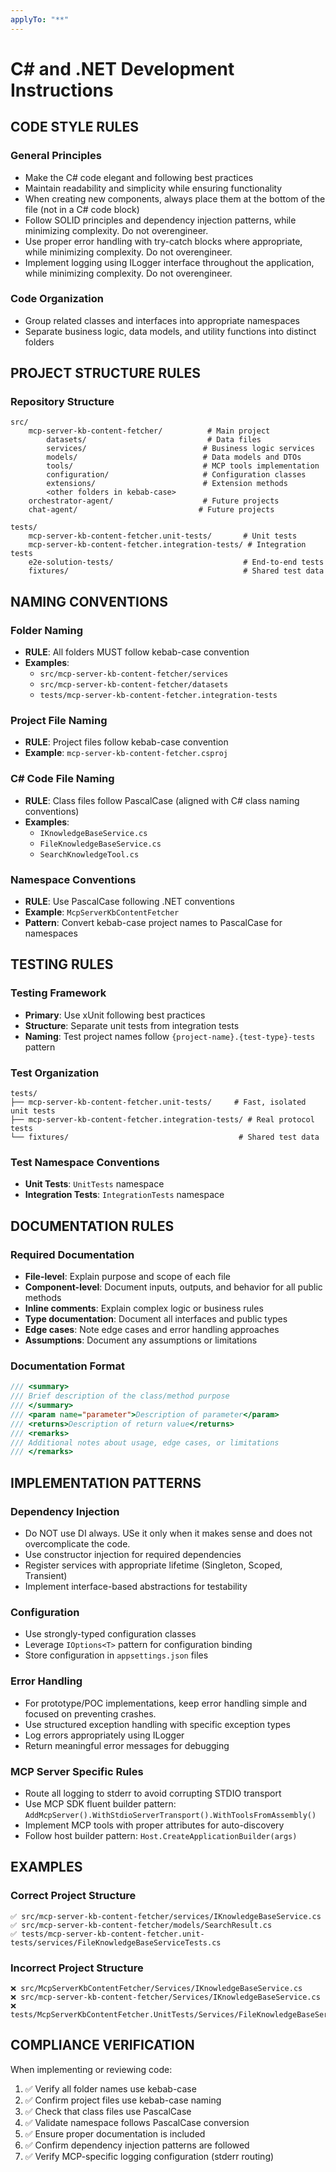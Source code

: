 ```yaml
---
applyTo: "**"
---
```


# C# and .NET Development Instructions

## CODE STYLE RULES

### General Principles
- Make the C# code elegant and following best practices
- Maintain readability and simplicity while ensuring functionality
- When creating new components, always place them at the bottom of the file (not in a C# code block)
- Follow SOLID principles and dependency injection patterns, while minimizing complexity. Do not overengineer.
- Use proper error handling with try-catch blocks where appropriate, while minimizing complexity. Do not overengineer.
- Implement logging using ILogger interface throughout the application, while minimizing complexity. Do not overengineer.

### Code Organization
- Group related classes and interfaces into appropriate namespaces
- Separate business logic, data models, and utility functions into distinct folders


## PROJECT STRUCTURE RULES

### Repository Structure
```
src/
    mcp-server-kb-content-fetcher/          # Main project
        datasets/                           # Data files
        services/                          # Business logic services
        models/                            # Data models and DTOs
        tools/                             # MCP tools implementation
        configuration/                     # Configuration classes
        extensions/                        # Extension methods
        <other folders in kebab-case>
    orchestrator-agent/                    # Future projects
    chat-agent/                           # Future projects

tests/
    mcp-server-kb-content-fetcher.unit-tests/       # Unit tests
    mcp-server-kb-content-fetcher.integration-tests/ # Integration tests
    e2e-solution-tests/                             # End-to-end tests
    fixtures/                                       # Shared test data
```

## NAMING CONVENTIONS

### Folder Naming
- **RULE**: All folders MUST follow kebab-case convention
- **Examples**:
  - `src/mcp-server-kb-content-fetcher/services`
  - `src/mcp-server-kb-content-fetcher/datasets`
  - `tests/mcp-server-kb-content-fetcher.integration-tests`

### Project File Naming
- **RULE**: Project files follow kebab-case convention
- **Example**: `mcp-server-kb-content-fetcher.csproj`

### C# Code File Naming
- **RULE**: Class files follow PascalCase (aligned with C# class naming conventions)
- **Examples**:
  - `IKnowledgeBaseService.cs`
  - `FileKnowledgeBaseService.cs`
  - `SearchKnowledgeTool.cs`

### Namespace Conventions
- **RULE**: Use PascalCase following .NET conventions
- **Example**: `McpServerKbContentFetcher`
- **Pattern**: Convert kebab-case project names to PascalCase for namespaces

## TESTING RULES

### Testing Framework
- **Primary**: Use xUnit following best practices
- **Structure**: Separate unit tests from integration tests
- **Naming**: Test project names follow `{project-name}.{test-type}-tests` pattern

### Test Organization
```
tests/
├── mcp-server-kb-content-fetcher.unit-tests/     # Fast, isolated unit tests
├── mcp-server-kb-content-fetcher.integration-tests/ # Real protocol tests
└── fixtures/                                      # Shared test data
```

### Test Namespace Conventions
- **Unit Tests**: `UnitTests` namespace
- **Integration Tests**: `IntegrationTests` namespace

## DOCUMENTATION RULES

### Required Documentation
- **File-level**: Explain purpose and scope of each file
- **Component-level**: Document inputs, outputs, and behavior for all public methods
- **Inline comments**: Explain complex logic or business rules
- **Type documentation**: Document all interfaces and public types
- **Edge cases**: Note edge cases and error handling approaches
- **Assumptions**: Document any assumptions or limitations

### Documentation Format
```csharp
/// <summary>
/// Brief description of the class/method purpose
/// </summary>
/// <param name="parameter">Description of parameter</param>
/// <returns>Description of return value</returns>
/// <remarks>
/// Additional notes about usage, edge cases, or limitations
/// </remarks>
```

## IMPLEMENTATION PATTERNS

### Dependency Injection
- Do NOT use DI always. USe it only when it makes sense and does not overcomplicate the code.
- Use constructor injection for required dependencies
- Register services with appropriate lifetime (Singleton, Scoped, Transient)
- Implement interface-based abstractions for testability

### Configuration
- Use strongly-typed configuration classes
- Leverage `IOptions<T>` pattern for configuration binding
- Store configuration in `appsettings.json` files

### Error Handling
- For prototype/POC implementations, keep error handling simple and focused on preventing crashes.
- Use structured exception handling with specific exception types
- Log errors appropriately using ILogger
- Return meaningful error messages for debugging

### MCP Server Specific Rules
- Route all logging to stderr to avoid corrupting STDIO transport
- Use MCP SDK fluent builder pattern: `AddMcpServer().WithStdioServerTransport().WithToolsFromAssembly()`
- Implement MCP tools with proper attributes for auto-discovery
- Follow host builder pattern: `Host.CreateApplicationBuilder(args)`

## EXAMPLES

### Correct Project Structure
```
✅ src/mcp-server-kb-content-fetcher/services/IKnowledgeBaseService.cs
✅ src/mcp-server-kb-content-fetcher/models/SearchResult.cs
✅ tests/mcp-server-kb-content-fetcher.unit-tests/services/FileKnowledgeBaseServiceTests.cs
```

### Incorrect Project Structure
```
❌ src/McpServerKbContentFetcher/Services/IKnowledgeBaseService.cs
❌ src/mcp-server-kb-content-fetcher/Services/IKnowledgeBaseService.cs
❌ tests/McpServerKbContentFetcher.UnitTests/Services/FileKnowledgeBaseServiceTests.cs
```

## COMPLIANCE VERIFICATION

When implementing or reviewing code:
1. ✅ Verify all folder names use kebab-case
2. ✅ Confirm project files use kebab-case naming
3. ✅ Check that class files use PascalCase
4. ✅ Validate namespace follows PascalCase conversion
5. ✅ Ensure proper documentation is included
6. ✅ Confirm dependency injection patterns are followed
7. ✅ Verify MCP-specific logging configuration (stderr routing)
